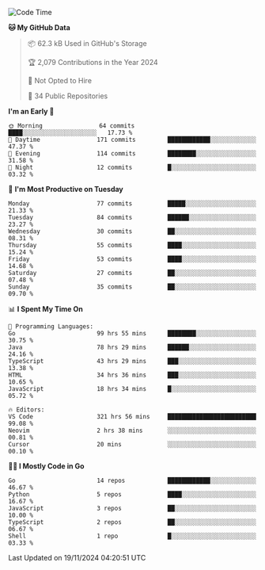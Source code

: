 <!--START_SECTION:thansetan-waka-->
![Code Time](http://img.shields.io/badge/Code%20Time-327%20hrs%203%20mins-blue)

**🐱 My GitHub Data** 

> 📦 62.3 kB Used in GitHub's Storage 
 > 
> 🏆 2,079 Contributions in the Year 2024
 > 
> 🚫 Not Opted to Hire
 > 
> 📜 34 Public Repositories 
 > 

**I'm an Early 🐤** 

```text
🌞 Morning                64 commits          ████░░░░░░░░░░░░░░░░░░░░░   17.73 % 
🌆 Daytime                171 commits         ████████████░░░░░░░░░░░░░   47.37 % 
🌃 Evening                114 commits         ████████░░░░░░░░░░░░░░░░░   31.58 % 
🌙 Night                  12 commits          █░░░░░░░░░░░░░░░░░░░░░░░░   03.32 % 
```

📅 **I'm Most Productive on Tuesday** 

```text
Monday                   77 commits          █████░░░░░░░░░░░░░░░░░░░░   21.33 % 
Tuesday                  84 commits          ██████░░░░░░░░░░░░░░░░░░░   23.27 % 
Wednesday                30 commits          ██░░░░░░░░░░░░░░░░░░░░░░░   08.31 % 
Thursday                 55 commits          ████░░░░░░░░░░░░░░░░░░░░░   15.24 % 
Friday                   53 commits          ████░░░░░░░░░░░░░░░░░░░░░   14.68 % 
Saturday                 27 commits          ██░░░░░░░░░░░░░░░░░░░░░░░   07.48 % 
Sunday                   35 commits          ██░░░░░░░░░░░░░░░░░░░░░░░   09.70 % 
```

📊 **I Spent My Time On** 

```text
💬 Programming Languages: 
Go                       99 hrs 55 mins      ████████░░░░░░░░░░░░░░░░░   30.75 % 
Java                     78 hrs 29 mins      ██████░░░░░░░░░░░░░░░░░░░   24.16 % 
TypeScript               43 hrs 29 mins      ███░░░░░░░░░░░░░░░░░░░░░░   13.38 % 
HTML                     34 hrs 36 mins      ███░░░░░░░░░░░░░░░░░░░░░░   10.65 % 
JavaScript               18 hrs 34 mins      █░░░░░░░░░░░░░░░░░░░░░░░░   05.72 % 

🔥 Editors: 
VS Code                  321 hrs 56 mins     █████████████████████████   99.08 % 
Neovim                   2 hrs 38 mins       ░░░░░░░░░░░░░░░░░░░░░░░░░   00.81 % 
Cursor                   20 mins             ░░░░░░░░░░░░░░░░░░░░░░░░░   00.10 % 
```

**🧑‍💻 I Mostly Code in Go** 

```text
Go                       14 repos            ████████████░░░░░░░░░░░░░   46.67 % 
Python                   5 repos             ████░░░░░░░░░░░░░░░░░░░░░   16.67 % 
JavaScript               3 repos             ██░░░░░░░░░░░░░░░░░░░░░░░   10.00 % 
TypeScript               2 repos             ██░░░░░░░░░░░░░░░░░░░░░░░   06.67 % 
Shell                    1 repo              █░░░░░░░░░░░░░░░░░░░░░░░░   03.33 % 
```

Last Updated on 19/11/2024 04:20:51 UTC
<!--END_SECTION:thansetan-waka-->